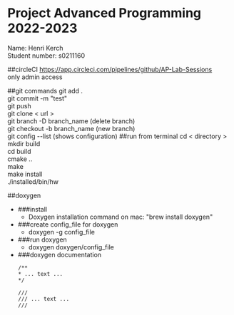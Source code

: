 Project Advanced Programming 2022-2023
=======================================

Name: Henri Kerch  
Student number: s0211160

##circleCI
https://app.circleci.com/pipelines/github/AP-Lab-Sessions  
only admin access

##git commands
git add .  
git commit -m "test"  
git push  
git clone < url >  
git branch -D branch_name (delete branch)  
git checkout -b branch_name (new branch)  
git config --list (shows configuration)
##run from terminal
cd < directory >  
mkdir build  
cd build  
cmake ..  
make  
make install  
./installed/bin/hw  

##doxygen
* ###install
  * Doxygen installation command on mac: "brew install doxygen"
* ###create config_file for doxygen
  * doxygen -g config_file
* ###run doxygen
  * doxygen doxygen/config_file
* ###doxygen documentation
  ````
  /**
  * ... text ...
  */
  
  ///
  /// ... text ...
  ///
  ````

